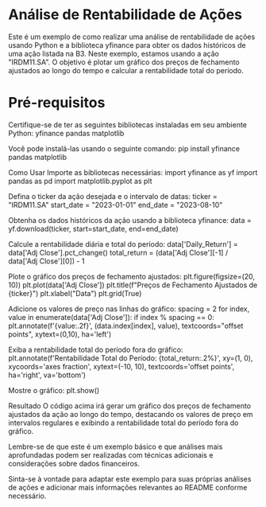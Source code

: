 # Análise de Rentabilidade de Ações
Este é um exemplo de como realizar uma análise de rentabilidade de ações usando Python e a biblioteca yfinance para obter os dados históricos de uma ação listada na B3. Neste exemplo, estamos usando a ação "IRDM11.SA". O objetivo é plotar um gráfico dos preços de fechamento ajustados ao longo do tempo e calcular a rentabilidade total do período.

# Pré-requisitos

Certifique-se de ter as seguintes bibliotecas instaladas em seu ambiente Python:
yfinance
pandas
matplotlib

Você pode instalá-las usando o seguinte comando: pip install yfinance pandas matplotlib

Como Usar
Importe as bibliotecas necessárias:
import yfinance as yf
import pandas as pd
import matplotlib.pyplot as plt

Defina o ticker da ação desejada e o intervalo de datas:
ticker = "IRDM11.SA"
start_date = "2023-01-01"
end_date = "2023-08-10"

Obtenha os dados históricos da ação usando a biblioteca yfinance:
data = yf.download(ticker, start=start_date, end=end_date)

Calcule a rentabilidade diária e total do período:
data['Daily_Return'] = data['Adj Close'].pct_change()
total_return = (data['Adj Close'][-1] / data['Adj Close'][0]) - 1

Plote o gráfico dos preços de fechamento ajustados:
plt.figure(figsize=(20, 10))
plt.plot(data['Adj Close'])
plt.title(f"Preços de Fechamento Ajustados de {ticker}")
plt.xlabel("Data")
plt.grid(True)

Adicione os valores de preço nas linhas do gráfico:
spacing = 2
for index, value in enumerate(data['Adj Close']):
    if index % spacing == 0:
        plt.annotate(f'{value:.2f}', (data.index[index], value), textcoords="offset points", xytext=(0,10), ha='left')

Exiba a rentabilidade total do período fora do gráfico:
plt.annotate(f'Rentabilidade Total do Período: {total_return:.2%}',
             xy=(1, 0), xycoords='axes fraction',
             xytext=(-10, 10), textcoords='offset points',
             ha='right', va='bottom')

Mostre o gráfico:
plt.show()

Resultado
O código acima irá gerar um gráfico dos preços de fechamento ajustados da ação ao longo do tempo, destacando os valores de preço em intervalos regulares e exibindo a rentabilidade total do período fora do gráfico.

Lembre-se de que este é um exemplo básico e que análises mais aprofundadas podem ser realizadas com técnicas adicionais e considerações sobre dados financeiros.

Sinta-se à vontade para adaptar este exemplo para suas próprias análises de ações e adicionar mais informações relevantes ao README conforme necessário.








